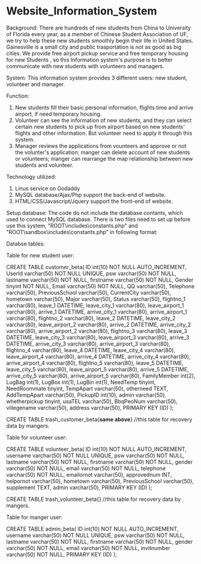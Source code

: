 Website_Information_System
==========================
Background:
There are hundreds of new students from China to University of Florida every year, as a member of Chinese Student Association of UF,
we try to help these new students smoothly begin their life in United States. Gainesville is a small city and public 
trasportation is not as good as big cities. We provide free airport pickup service and free temporary housing for new Students
, so this Information system's purpose is to better communicate with new students with volunteers and managers.

System:
This information system provides 3 different users: new student, volunteer and manager.

Function:
1. New students fill their basic personal information, flights time and arrive airport, if need temporary housing.
2. Volunteer can see the information of new students, and they can select certain new students to pick up from airport
   based on new students' flights and other information. But volunteer need to apply it through this system.
3. Manager reviews the applications from vounteers and approve or not the volunter's application; manger can delete account
   of new students or volunteers; manger can rearrange the map relationship between new students and volunteer.

Technology utilized:
1. Linus service on Godaddy
2. MySQL database/Ajax/Php support the back-end of website.
3. HTML/CSS/Javascript/Jquery support the front-end of website.


Setup database:
The code do not include the database contants, which used to connect MySQL database.
There is two files need to set up before use this system, "ROOT\includes\constants.php" and "ROOT\sandbox\includes\constants.php"
in  following format:
<?php
define("DB_SERVER","");
define("DB_USER","");
define("DB_PASS","");
define("DB_NAME","");
?>


Databse tables:

Table for new student user:

CREATE TABLE customer_beta(
ID int(10) NOT NULL AUTO_INCREMENT,
UserId varchar(50) NOT NULL UNIQUE,
psw varchar(50) NOT NULL,
lastname varchar(50) NOT NULL,
firstname varchar(50) NOT NULL,
Gender tinyint NOT NULL,
Email varchar(50) NOT NULL,
QQ varchar(50),
Telephone varchar(50),
PreviousSchool varchar(50),
CurrentCity varchar(50),
hometown varchar(50),
Major varchar(50),
Status varchar(50),
flightno_1 varchar(80),
leave_1 DATETIME,
leave_city_1 varchar(80),
leave_airport_1 varchar(80),
arrive_1 DATETIME,
arrive_city_1 varchar(80),
arrive_airport_1 varchar(80),
flightno_2 varchar(80),
leave_2 DATETIME,
leave_city_2 varchar(80),
leave_airport_2 varchar(80),
arrive_2 DATETIME,
arrive_city_2 varchar(80),
arrive_airport_2 varchar(80),
flightno_3 varchar(80),
leave_3 DATETIME,
leave_city_3 varchar(80),
leave_airport_3 varchar(80),
arrive_3 DATETIME,
arrive_city_3 varchar(80),
arrive_airport_3 varchar(80),
flightno_4 varchar(80),
leave_4 DATETIME,
leave_city_4 varchar(80),
leave_airport_4 varchar(80),
arrive_4 DATETIME,
arrive_city_4 varchar(80),
arrive_airport_4 varchar(80),
flightno_5 varchar(80),
leave_5 DATETIME,
leave_city_5 varchar(80),
leave_airport_5 varchar(80),
arrive_5 DATETIME,
arrive_city_5 varchar(80),
arrive_airport_5 varchar(80),
FamilyMember int(2),
LugBag int(1),
LugBox int(1),
LugBin int(1),
NeedTemp tinyint,
NeedRoommate tinyint,
TempApart varchar(50),
otherneed TEXT,
AddTempApart varchar(50),
PickupID int(10),
admin varchar(50),
whetherpickup tinyint,
usaTEL varchar(50),
BbqPeoNum varchar(50),
villegename varchar(50),
address varchar(50),
PRIMARY KEY (ID)
);

CREATE TABLE trash_customer_beta{**same above**} //this table for recovery data by mangers.


Table for volunteer user:

CREATE TABLE volunteer_beta(
ID int(10) NOT NULL AUTO_INCREMENT,
username varchar(50) NOT NULL UNIQUE,
psw varchar(50) NOT NULL,
lastname varchar(50) NOT NULL,
firstname varchar(50) NOT NULL,
gender varchar(50) NOT NULL,
email varchar(50) NOT NULL,
telephone varchar(50) NOT NULL,
emailornot varchar(50),
approvednum INT,
helpornot varchar(50),
hometown varchar(50),
PreviousSchool varchar(50),
supplement TEXT,
admin varchar(50),
PRIMARY KEY (ID)
);

CREATE TABLE trash_volunteer_beta{} //this table for recovery data by mangers.

Table for manger user:

CREATE TABLE admin_beta(
ID int(10) NOT NULL AUTO_INCREMENT,
username varchar(50) NOT NULL UNIQUE,
psw varchar(50) NOT NULL,
lastname varchar(50) NOT NULL,
firstname varchar(50) NOT NULL,
gender varchar(50) NOT NULL,
email varchar(50) NOT NULL,
invitnumber varchar(50) NOT NULL,
PRIMARY KEY (ID)
);


